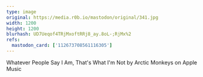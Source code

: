 ```yaml
---
type: image
original: https://media.r0b.io/mastodon/original/341.jpg
width: 1200
height: 1200
blurhash: UD7Ueqof4TRjMxoftRRj8_ay.8oL-;RjMx%2
refs:
  mastodon_card: ['112673708561116305']
---
```


Whatever People Say I Am, That's What I'm Not by Arctic Monkeys on Apple Music

